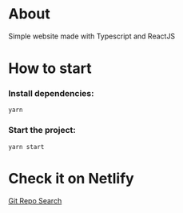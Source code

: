 # About 
Simple website made with Typescript and ReactJS


# How to start

### Install dependencies: 

`yarn`

### Start the project: 

`yarn start`

# Check it on Netlify

[Git Repo Search](https://git-repos-search.netlify.app/)
